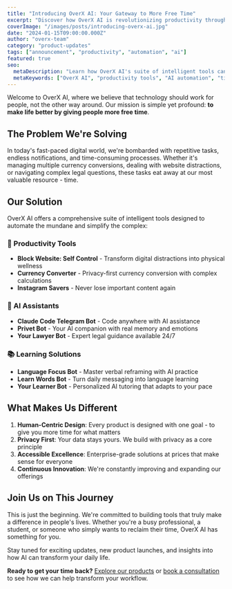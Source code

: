 ```yaml
---
title: "Introducing OverX AI: Your Gateway to More Free Time"
excerpt: "Discover how OverX AI is revolutionizing productivity through intelligent automation, giving you back the most precious resource - your time."
coverImage: "/images/posts/introducing-overx-ai.jpg"
date: "2024-01-15T09:00:00.000Z"
author: "overx-team"
category: "product-updates"
tags: ["announcement", "productivity", "automation", "ai"]
featured: true
seo:
  metaDescription: "Learn how OverX AI's suite of intelligent tools can automate your daily tasks and give you more free time to focus on what matters."
  metaKeywords: ["OverX AI", "productivity tools", "AI automation", "time management"]
---
```


Welcome to OverX AI, where we believe that technology should work for people, not the other way around. Our mission is simple yet profound: **to make life better by giving people more free time**.

## The Problem We're Solving

In today's fast-paced digital world, we're bombarded with repetitive tasks, endless notifications, and time-consuming processes. Whether it's managing multiple currency conversions, dealing with website distractions, or navigating complex legal questions, these tasks eat away at our most valuable resource - time.

## Our Solution

OverX AI offers a comprehensive suite of intelligent tools designed to automate the mundane and simplify the complex:

### 🚀 Productivity Tools
- **Block Website: Self Control** - Transform digital distractions into physical wellness
- **Currency Converter** - Privacy-first currency conversion with complex calculations
- **Instagram Savers** - Never lose important content again

### 🤖 AI Assistants
- **Claude Code Telegram Bot** - Code anywhere with AI assistance
- **Privet Bot** - Your AI companion with real memory and emotions
- **Your Lawyer Bot** - Expert legal guidance available 24/7

### 📚 Learning Solutions
- **Language Focus Bot** - Master verbal reframing with AI practice
- **Learn Words Bot** - Turn daily messaging into language learning
- **Your Learner Bot** - Personalized AI tutoring that adapts to your pace

## What Makes Us Different

1. **Human-Centric Design**: Every product is designed with one goal - to give you more time for what matters
2. **Privacy First**: Your data stays yours. We build with privacy as a core principle
3. **Accessible Excellence**: Enterprise-grade solutions at prices that make sense for everyone
4. **Continuous Innovation**: We're constantly improving and expanding our offerings

## Join Us on This Journey

This is just the beginning. We're committed to building tools that truly make a difference in people's lives. Whether you're a busy professional, a student, or someone who simply wants to reclaim their time, OverX AI has something for you.

Stay tuned for exciting updates, new product launches, and insights into how AI can transform your daily life.

**Ready to get your time back?** [Explore our products](/products) or [book a consultation](/consultancy) to see how we can help transform your workflow.